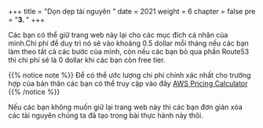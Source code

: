 +++
title = "Dọn dẹp tài nguyên  "
date = 2021
weight = 6
chapter = false
pre = "<b>3. </b>"
+++

Các bạn có thể giữ trang web này lại cho các mục đích cá nhân của mình.Chi phí để duy trì nó sẽ vào khoảng 0.5 dollar mỗi tháng nếu các bạn làm theo tất cả các bước của mình, còn nếu các bạn bỏ qua phần Route53 thì chi phí sẽ là 0 dollar khi các bạn còn free tier.

{{% notice note %}}
Để có thể ước lượng chi phí chính xác nhất cho trường hợp của bản thân các bạn có thể truy cập vào đây [AWS Pricing Calculator](https://calculator.aws/)
{{% /notice %}}

Nếu các bạn không muốn giữ lại trang web này thì các bạn đơn giản xóa các tài nguyên chúng ta đã tạo trong bài thực hành này thôi.



